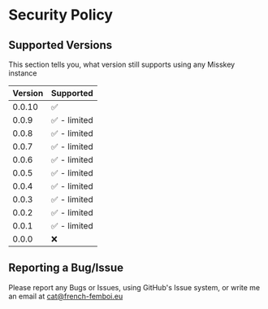 # Security Policy

## Supported Versions

This section tells you, what version still supports using any Misskey instance

| Version | Supported          |
| ------- | ------------------ |
| 0.0.10   | :white_check_mark: |
| 0.0.9   | :white_check_mark: - limited |
| 0.0.8   | :white_check_mark: - limited |
| 0.0.7   | :white_check_mark: - limited |
| 0.0.6   | :white_check_mark: - limited |
| 0.0.5   | :white_check_mark: - limited |
| 0.0.4   | :white_check_mark: - limited |
| 0.0.3   | :white_check_mark: - limited |
| 0.0.2   | :white_check_mark: - limited |
| 0.0.1   | :white_check_mark: - limited |
| 0.0.0   | :x:                |

## Reporting a Bug/Issue

Please report any Bugs or Issues, using GitHub's Issue system, or write me an email at cat@french-femboi.eu
